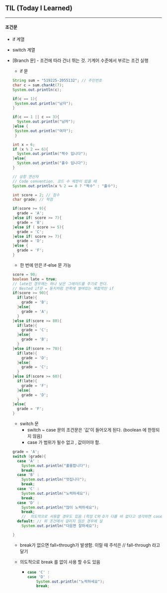## TIL (Today I Learned)

-------

#### 조건문

 - if 계열

 - switch 계열

 - [Branch 문] - 조건에 따라 건너 뛰는 것. 기계어 수준에서 부르는 조건 실행

    - if 문

   ```` java
   String sum = "519225-2055132"; // 주민번호
   char c = sum.charAt(7);
   System.out.println(c);
   
   if(c == 1){
   	System.out.println("남자");
   }
   
   if(c == 1 || c == 3){
   	 System.out.println("남자");
   }else {
   	System.out.println("여자");
    }
   ````

   ```` java
   int x = 6;
   if (x % 2 == 6){
     System.out.println("짝수 입니다");
   }else{
     System.out.println("홀수 입니다");
   }
   
   // 삼항 연산자
   // Code convention. 코드 수 제한이 있을 때
   System.out.println(x % 2 == 0 ? "짝수" : "홀수");
   ````

   ```` java
   int score = 2; // 점수
   char grade; // 학점
   
   if(score >= 9){
     grade = 'A';
   }else if( score >= 7){
     grade = 'B';
   }else if ( score >= 5){
     grade = 'C';
   }else if( score >= 7){
     grade = 'D';
   }else {
     grade = 'F';
   }
   ````

   - 한 번에 만은 if-else 문 가능

     

   ```` java
   score = 90;
   boolean late = true;
   // late인 경우에는 하나 낮은 그레이드를 주기로 한다.
   // Nested if문 = 둥지처럼 안쪽에 쌓여있는 복합적인 if
   if(score >= 90){
     if(late){
       grade = 'B';
     }else{
       grade = 'A';
     }
   }else if(score >= 80){
     if(late){
       grade = 'C';
     }else{
       grade = 'B';
     }
   }else if(score >= 70){
     if(late){
       grade = 'D';
     }else{
       grade = 'C';
     }
   }else if(score >= 60){
     if(late){
       grade = 'F';
     }else{
       grade = 'D';
     }
   }else{
     grade = 'F';
   }
   ````

   

   - switch 문
     - switch ~ case 문의 조건문은 '깂'이 들어오게 된다. (boolean 에 한정되지 않음)
     - case 가 범위가 될수 없고 , 값이어야 함.

   ```` java
   grade = 'A';
   switch (grade){
     case 'A' :
       System.out.println("훌륭합니다");
       break;
     case 'B' :
       System.out.println("멋집니다");
       break;
     case 'C' :
       System.out.println("노력하세요");
       break;
     case 'D' :
       System.out.println("많이 노력하세요");
       break;
       //  의도적으로 사용할 경우도 있음 (학점 C와 D가 다를 바 없다고 생각하면 case 'C' : case 'D' 로 가능 -> 이경우에는 주석이 필요)
     default: // 위 조건에서 걸리지 않은 경우에 실
       System.out.println("다음엔 잘하세요");
   
   }
   ````

   - break가 없으면 fall=through가 발생함. 이럴 때 주석은 // fall-through 라고 달기

   - 의도적으로 break 를 없이 사용 할 수도 있음

     - ```` java
       case 'C' :
       case 'D' :
           System.out.println("노력하세요");
           break;
       ````

       